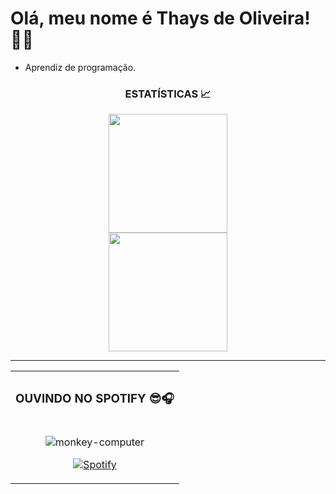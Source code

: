 ## <h1>Olá, meu nome é Thays de Oliveira! 🧑‍💻 </h1>
<ul>
 <li>Aprendiz de programação.</li>
</ul>
 <div align="center">
  <h3>ESTATÍSTICAS 📈</h3>
       <img align="center" height="190em" src="https://github-readme-stats.vercel.app/api?username=OSThays&show_icons=true&theme=react&include_all_commits=true&count_private=false"/&gt;
      </div>
      <div align="center"
           <img align="center" height="190em" src="https://github-readme-stats.vercel.app/api/top-langs/?username=OSThays&layout=compact&langs_count=7&theme=react"/&gt;
       </div>
      </div>
      <div align="center">
           <img align="center" height="190em" src="https://github-readme-stats.vercel.app/api/top-langs/?username=OSThays&layout=compact&langs_count=7&theme=react"/&gt;
    </div>
    
 <hr>
  <table>
  <tr>



 <th colspan="2"><h3>OUVINDO NO SPOTIFY 😎🎧</h3></th>
  </tr>
  <td align="center">
   
 ![monkey-computer](https://github.com/OSThays/OSThays/assets/160744526/aeeb1877-d602-4f4f-8926-e0fafff59ea8)
 
   
[![Spotify](https://spotify-github-profile.vercel.app/api/view?uid=thaysoliveira1347)](https://open.spotify.com/user/thaysoliveira1347)

  </td>
   </tr>
   </table>
   </hr>
</div>
 
